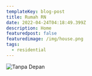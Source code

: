 ```yaml
---
templateKey: blog-post
title: Rumah RN
date: 2022-04-24T04:18:49.399Z
description: Home
featuredpost: false
featuredimage: /img/house.png
tags:
  - residential
---
```

![Tanpa Depan](/img/house.png)